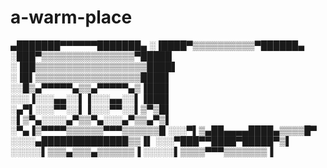 # a-warm-place
▄███████▀▀▀▀▀▀███████▄
░▐████▀▒▒▒▒▒▒▒▒▒▒▀██████▄
░███▀▒▒▒▒▒▒▒▒▒▒▒▒▒▒▒▀█████
░▐██▒▒▒▒▒▒▒▒▒▒▒▒▒▒▒▒▒▒████▌
░▐█▌▒▒▒▒▒▒▒▒▒▒▒▒▒▒▒▒▒████▌
░░█▒▄▀▀▀▀▀▄▒▒▄▀▀▀▀▀▄▒▐███▌
░░░▐░░░▄▄░░▌▐░░░▄▄░░▌▐███▌
░▄▀▌░░░▀▀░░▌▐░░░▀▀░░▌▒▀▒█▌
░▌▒▀▄░░░░▄▀▒▒▀▄░░░▄▀▒▒▄▀▒▌
░▀▄▐▒▀▀▀▀▒▒▒▒▒▒▀▀▀▒▒▒▒▒▒█
░░░▀▌▒▄██▄▄▄▄████▄▒▒▒▒█▀
░░░░▄██████████████▒▒▐▌
░░░▀███▀▀████▀█████▀▒▌
░░░░░▌▒▒▒▄▒▒▒▄▒▒▒▒▒▒▐
░░░░░▌▒▒▒▒▀▀▀▒▒▒▒▒▒▒▐